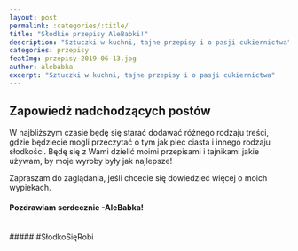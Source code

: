 ```yaml
---
layout: post
permalink: :categories/:title/
title: "Słodkie przepisy AleBabki!"
description: "Sztuczki w kuchni, tajne przepisy i o pasji cukiernictwa"
categories: przepisy
featImg: przepisy-2019-06-13.jpg
author: alebabka
excerpt: "Sztuczki w kuchni, tajne przepisy i o pasji cukiernictwa"
---
```


## Zapowiedź nadchodzących postów

W najbliższym czasie będę się starać dodawać różnego rodzaju treści, gdzie będziecie mogli przeczytać o tym jak piec ciasta i innego rodzaju słodkości.
Będę się z Wami dzielić moimi przepisami i tajnikami jakie używam, by moje wyroby były jak najlepsze!

Zapraszam do zaglądania, jeśli chcecie się dowiedzieć więcej o moich wypiekach.

#### Pozdrawiam serdecznie -AleBabka!

<br>
##### #SłodkoSięRobi
